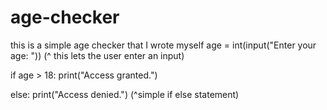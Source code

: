 # age-checker
this is a simple age checker that I wrote myself
age = int(input("Enter your age: ")) 
(^ this lets the user enter an input)

if age > 18:
    print("Access granted.")
    
else:
    print("Access denied.")
    (^simple if else statement)
